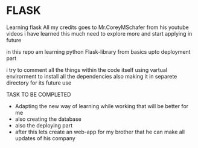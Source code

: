 # FLASK
Learning flask 
All my credits goes to Mr.CoreyMSchafer from his youtube videos i have learned this 
much need to explore more and start applying in future

in this repo am learning python Flask-library 
from basics upto deployment part

i try to comment all the things within the code itself
using vartual envirorment to install all the dependencies also making it in separete 
directory for its future use

TASK TO BE COMPLETED
- Adapting the new way of learning while working that will be better for me
- also creating the database 
- also the deploying part
- after this lets create an web-app for my brother that he can make all
updates of his company 
